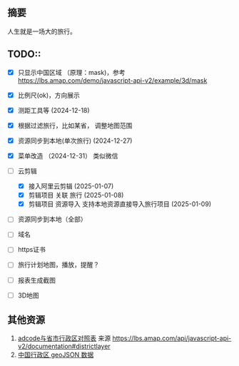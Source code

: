 ## 摘要
人生就是一场大的旅行。



## TODO::
- [x] 只显示中国区域 （原理：mask)，参考 https://lbs.amap.com/demo/javascript-api-v2/example/3d/mask
- [x] 比例尺(ok)，方向展示 
- [x] 测距工具等 (2024-12-18)
- [x] 根据过滤旅行，比如某省，  调整地图范围
- [x] 资源同步到本地(单次旅行) (2024-12-27)
- [x] 菜单改造 （2024-12-31） 类似微信
- [ ] 云剪辑
  - [x] 接入阿里云剪辑 (2025-01-07)
  - [x] 剪辑项目 关联 旅行  (2025-01-08)
  - [x] 剪辑项目 资源导入 支持本地资源直接导入旅行项目   (2025-01-09)
- [ ] 资源同步到本地（全部）
- [ ] 域名
- [ ] https证书
- [ ] 旅行计划地图，播放，提醒？
- [ ] 报表生成截图
- [ ] 3D地图




## 其他资源
1. [adcode与省市行政区对照表](https://a.amap.com/lbs/static/file/AMap_adcode_citycode.xlsx.zip) 来源 https://lbs.amap.com/api/javascript-api-v2/documentation#districtlayer
2. [中国行政区 geoJSON 数据](https://datav.aliyun.com/portal/school/atlas/area_selector)
